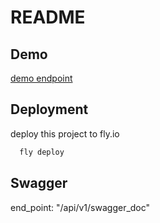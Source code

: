 # README

## Demo

[demo endpoint](https://hahow-backend-b2b-q3.fly.dev/)


## Deployment

deploy this project to fly.io

```bash
  fly deploy
```

## Swagger
end_point: "/api/v1/swagger_doc"

